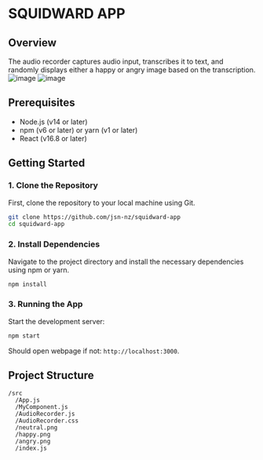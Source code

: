 # SQUIDWARD APP

## Overview

The audio recorder captures audio input, transcribes it to text, and randomly displays either a happy or angry image based on the transcription.
![image](https://github.com/user-attachments/assets/060bb49f-0f52-4ae1-820a-9068c25b4275)
![image](https://github.com/user-attachments/assets/878272f8-c55a-4b2b-953d-7a6b1e2613cb)


## Prerequisites

- Node.js (v14 or later)
- npm (v6 or later) or yarn (v1 or later)
- React (v16.8 or later)

## Getting Started

### 1. Clone the Repository

First, clone the repository to your local machine using Git.

```sh
git clone https://github.com/jsn-nz/squidward-app
cd squidward-app
```

### 2. Install Dependencies

Navigate to the project directory and install the necessary dependencies using npm or yarn.

```sh
npm install
```

### 3. Running the App

Start the development server:

```sh
npm start
```

Should open webpage if not: `http://localhost:3000`.

## Project Structure

```
/src
  /App.js
  /MyComponent.js
  /AudioRecorder.js
  /AudioRecorder.css
  /neutral.png
  /happy.png
  /angry.png
  /index.js
```
